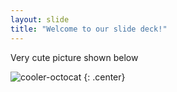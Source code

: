 ```yaml
---
layout: slide
title: "Welcome to our slide deck!"
---
```


Very cute picture shown below

![cooler-octocat](https://octodex.github.com/images/twenty-percent-cooler-octocat.png)
{: .center}
